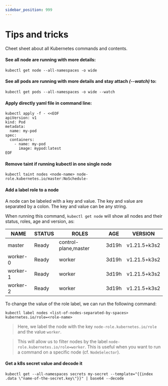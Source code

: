 ```yaml
---
sidebar_position: 999
---
```


# Tips and tricks

Cheet sheet about all Kubernetes commands and contents.

#### See all node are running with more details:

```shell
kubectl get node --all-namespaces -o wide
```

#### See all pods are running with more details and stay attach _(--watch)_ to:

```shell
kubectl get pods --all-namespaces -o wide --watch
```

#### Apply directly yaml file in command line:

```shell
kubectl apply -f - <<EOF
apiVersion: v1
kind: Pod
metadata:
  name: my-pod
spec:
  containers:
    - name: my-pod
      image: mypod:latest
EOF
```

#### Remove taint if running kubectl in one single node

```shell
kubectl taint nodes <node-name> node-role.kubernetes.io/master:NoSchedule-
```

#### Add a label role to a node

A node can be labeled with a key and value. The key and value are separated by a colon. The key and value can be any string.

When running this command, `kubectl get node` will show all nodes and their status, roles, age and version, as:

| NAME     | STATUS | ROLES                | AGE   | VERSION      |
| -------- | ------ | -------------------- | ----- | ------------ |
| master   | Ready  | control-plane,master | 3d19h | v1.21.5+k3s2 |
| worker-0 | Ready  | worker               | 3d19h | v1.21.5+k3s2 |
| worker-1 | Ready  | worker               | 3d19h | v1.21.5+k3s2 |
| worker-2 | Ready  | worker               | 3d19h | v1.21.5+k3s2 |

To change the value of the role label, we can run the following command:

```shell
kubectl label nodes <list-of-nodes-separated-by-spaces> kubernetes.io/role=<role-name>
```

> Here, we label the node with the key `node-role.kubernetes.io/role` and the value `worker`.

> This will allow us to filter nodes by the label `node-role.kubernetes.io/role=worker`. This is useful when you want to run a command on a specific node (cf. `NodeSelector`).

#### Get a k8s secret value and decode it

```shell
kubectl get --all-namespaces secrets my-secret --template="{{index .data \"name-of-the-secret.key\"}}" | base64 --decode
```

